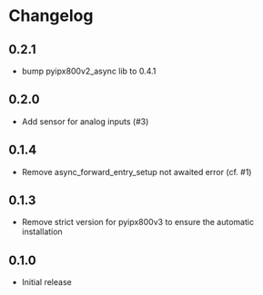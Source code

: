 # Changelog

## 0.2.1

- bump pyipx800v2_async lib to 0.4.1

## 0.2.0

- Add sensor for analog inputs (#3)

## 0.1.4

- Remove async_forward_entry_setup not awaited error (cf. #1)

## 0.1.3

- Remove strict version for pyipx800v3 to ensure the automatic installation

## 0.1.0

- Initial release
